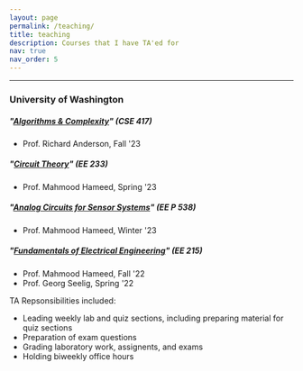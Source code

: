 ```yaml
---
layout: page
permalink: /teaching/
title: teaching
description: Courses that I have TA'ed for
nav: true
nav_order: 5
---
```

---
### University of Washington
##### *"[Algorithms & Complexity](https://courses.cs.washington.edu/courses/cse417/23au/)"* (CSE 417)
- Prof. Richard Anderson, Fall '23

##### *"[Circuit Theory](https://www.washington.edu/students/crscat/ee.html#ee233)"* (EE 233)
- Prof. Mahmood Hameed, Spring '23

##### *"[Analog Circuits for Sensor Systems](https://peden.ece.uw.edu/pmp/wp-content/uploads/sites/2/2022/04/AUT20_Analog-Circuits-for-Sensor-Systems-Silver.pdf)"* (EE P 538)
- Prof. Mahmood Hameed, Winter '23

##### *"[Fundamentals of Electrical Engineering](https://www.washington.edu/students/crscat/ee.html#ee215)"* (EE 215)
- Prof. Mahmood Hameed, Fall '22
- Prof. Georg Seelig, Spring '22

TA Repsonsibilities included:
- Leading weekly lab and quiz sections, including preparing material for quiz sections
- Preparation of exam questions
- Grading laboratory work, assignents, and exams
- Holding biweekly office hours